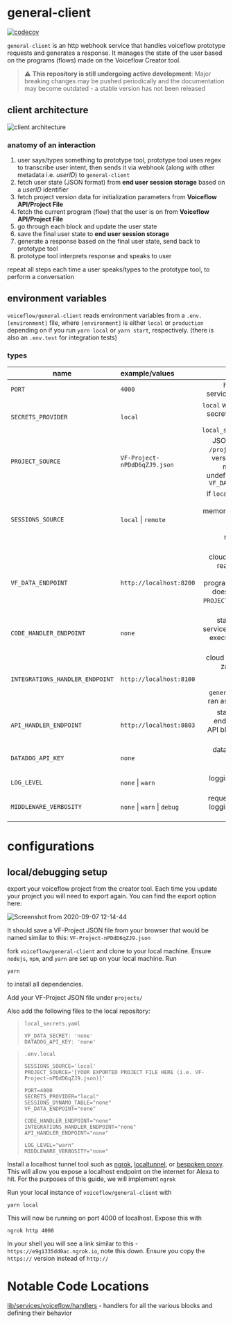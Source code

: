 # general-client

[![codecov](https://codecov.io/gh/voiceflow/general-client/branch/master/graph/badge.svg?token=WHYHNCC9FW)](https://codecov.io/gh/voiceflow/general-client)

`general-client` is an http webhook service that handles voiceflow prototype requests and generates a response. It manages the state of the user based on the programs (flows) made on the Voiceflow Creator tool.

> ⚠️ **This repository is still undergoing active development**: Major breaking changes may be pushed periodically and the documentation may become outdated - a stable version has not been released

## client architecture

![client architecture](https://user-images.githubusercontent.com/5643574/92404808-5a927e00-f102-11ea-8229-dc7bb1c9c15b.png)

### anatomy of an interaction

1. user says/types something to prototype tool, prototype tool uses regex to transcribe user intent, then sends it via webhook (along with other metadata i.e. _userID_) to `general-client`
2. fetch user state (JSON format) from **end user session storage** based on a _userID_ identifier
3. fetch project version data for initialization parameters from **Voiceflow API/Project File**
4. fetch the current program (flow) that the user is on from **Voiceflow API/Project File**
5. go through each block and update the user state
6. save the final user state to **end user session storage**
7. generate a response based on the final user state, send back to prototype tool
8. prototype tool interprets response and speaks to user

repeat all steps each time a user speaks/types to the prototype tool, to perform a conversation

## environment variables

`voiceflow/general-client` reads environment variables from a `.env.[environment]` file, where `[environment]` is either `local` or `production` depending on if you run `yarn local` or `yarn start`, respectively. (there is also an `.env.test` for integration tests)

### types

| name                            | example/values               |                                                                                                                desc | required |
| ------------------------------- | :--------------------------- | ------------------------------------------------------------------------------------------------------------------: | -------- |
| `PORT`                          | `4000`                       |                                                                                  http port that service will run on | YES      |
| `SECRETS_PROVIDER`              | `local`                      |                                                 `local` will configure secrets to be read from `local_secrets.yaml` | YES      |
| `PROJECT_SOURCE`                | `VF-Project-nPDdD6qZJ9.json` |            JSON File inside `/projects` to read version/program metadata - if undefined will use `VF_DATA_ENDPOINT` | NO       |
| `SESSIONS_SOURCE`               | `local` \| `remote`          |           if `local` read/write sessions to memory, otherwise if `remote` or undefined read/write to DynamoDB` | NO |
| `VF_DATA_ENDPOINT`              | `http://localhost:8200`      | cloud endpoint to read Voiceflow version and program metadata, doesn't matter if `PROJECT_SOURCE` is a defined file | YES      |
| `CODE_HANDLER_ENDPOINT`         | `none`                       |                                                          stateless cloud service endpoint to execute the code block | YES      |
| `INTEGRATIONS_HANDLER_ENDPOINT` | `http://localhost:8100`      |                    cloud endpoint for zapier/google blocks - not available if `general-client` is ran as standalone | YES      |
| `API_HANDLER_ENDPOINT`          | `http://localhost:8803`      |                                                         stateless cloud endpoint for the API block to make requests | YES      |
| `DATADOG_API_KEY`               | `none`                       |                                                                                datadog API key for logging purposes | YES      |
| `LOG_LEVEL`                     | `none` \| `warn`             |                                                                                        logging verbosity and detail | NO       |
| `MIDDLEWARE_VERBOSITY`          | `none` \| `warn` \| `debug`  |                                                                       request/response logging verbosity and detail | NO       |

# configurations

## local/debugging setup

export your voiceflow project from the creator tool. Each time you update your project you will need to export again. You can find the export option here:

![Screenshot from 2020-09-07 12-14-44](https://user-images.githubusercontent.com/5643574/92405522-c3c6c100-f103-11ea-8ba8-6c10173e3419.png)

It should save a VF-Project JSON file from your browser that would be named similar to this: `VF-Project-nPDdD6qZJ9.json`

fork `voiceflow/general-client` and clone to your local machine. Ensure `nodejs`, `npm`, and `yarn` are set up on your local machine. Run

```
yarn
```

to install all dependencies.

Add your VF-Project JSON file under `projects/`

Also add the following files to the local repository:

> `local_secrets.yaml`
>
> ```
> VF_DATA_SECRET: 'none'
> DATADOG_API_KEY: 'none'
> ```

> `.env.local`
>
> ```
> SESSIONS_SOURCE='local'
> PROJECT_SOURCE='[YOUR EXPORTED PROJECT FILE HERE (i.e. VF-Project-nPDdD6qZJ9.json)]'
>
> PORT=4000
> SECRETS_PROVIDER="local"
> SESSIONS_DYNAMO_TABLE="none"
> VF_DATA_ENDPOINT="none"
>
> CODE_HANDLER_ENDPOINT="none"
> INTEGRATIONS_HANDLER_ENDPOINT="none"
> API_HANDLER_ENDPOINT="none"
>
> LOG_LEVEL="warn"
> MIDDLEWARE_VERBOSITY="none"
> ```

Install a localhost tunnel tool such as [ngrok](https://ngrok.com/), [localtunnel](https://github.com/localtunnel/localtunnel), or [bespoken proxy](https://read.bespoken.io/cli/commands/#bst-proxy-http). This will allow you expose a localhost endpoint on the internet for Alexa to hit. For the purposes of this guide, we will implement `ngrok`

Run your local instance of `voiceflow/general-client` with

```
yarn local
```

This will now be running on port 4000 of localhost. Expose this with

```
ngrok http 4000
```

In your shell you will see a link similar to this - `https://e9g1335dd0ac.ngrok.io`, note this down. Ensure you copy the `https://` version instead of `http://`

# Notable Code Locations

[lib/services/voiceflow/handlers](https://github.com/voiceflow/general-client/tree/master/lib/services/voiceflow/handlers) - handlers for all the various blocks and defining their behavior
